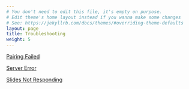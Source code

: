 ```yaml
---
# You don't need to edit this file, it's empty on purpose.
# Edit theme's home layout instead if you wanna make some changes
# See: https://jekyllrb.com/docs/themes/#overriding-theme-defaults
layout: page
title: Troubleshooting
weight: 5
---
```


[Pairing Failed](/docs/pairing-failed.html)

[Server Error](/docs/server-error.html)

[Slides Not Responding](/docs/slides-not-responding.html)
